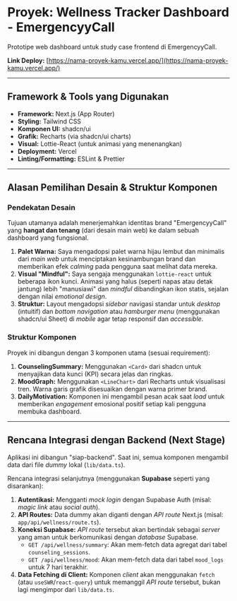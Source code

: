 # Proyek: Wellness Tracker Dashboard - EmergencyyCall

Prototipe web dashboard untuk study case frontend di EmergencyyCall.

**Link Deploy:** [https://nama-proyek-kamu.vercel.app/](https://nama-proyek-kamu.vercel.app/)

---

## Framework & Tools yang Digunakan

* **Framework:** Next.js (App Router)
* **Styling:** Tailwind CSS
* **Komponen UI:** shadcn/ui
* **Grafik:** Recharts (via shadcn/ui charts)
* **Visual:** Lottie-React (untuk animasi yang menenangkan)
* **Deployment:** Vercel
* **Linting/Formatting:** ESLint & Prettier

---

## Alasan Pemilihan Desain & Struktur Komponen

### Pendekatan Desain

Tujuan utamanya adalah menerjemahkan identitas brand "EmergencyyCall" yang **hangat dan tenang** (dari desain main web) ke dalam sebuah dashboard yang fungsional.

1.  **Palet Warna:** Saya mengadopsi palet warna hijau lembut dan minimalis dari *main web* untuk menciptakan kesinambungan brand dan memberikan efek *calming* pada pengguna saat melihat data mereka.
2.  **Visual "Mindful":** Saya sengaja menggunakan `lottie-react` untuk beberapa ikon kunci. Animasi yang halus (seperti napas atau detak jantung) lebih "manusiawi" dan *mindful* dibandingkan ikon statis, sejalan dengan nilai *emotional design*.
3.  **Struktur:** Layout mengadopsi *sidebar* navigasi standar untuk *desktop* (intuitif) dan *bottom navigation* atau *hamburger menu* (menggunakan shadcn/ui Sheet) di *mobile* agar tetap responsif dan *accessible*.

### Struktur Komponen

Proyek ini dibangun dengan 3 komponen utama (sesuai requirement):

1.  **CounselingSummary:** Menggunakan `<Card>` dari shadcn untuk menyajikan data kunci (KPI) secara jelas dan ringkas.
2.  **MoodGraph:** Menggunakan `<LineChart>` dari Recharts untuk visualisasi tren. Warna garis grafik disesuaikan dengan warna primer brand.
3.  **DailyMotivation:** Komponen ini mengambil pesan acak saat *load* untuk memberikan *engagement* emosional positif setiap kali pengguna membuka dashboard.

---

## Rencana Integrasi dengan Backend (Next Stage)

Aplikasi ini dibangun "siap-backend". Saat ini, semua komponen mengambil data dari file *dummy* lokal (`lib/data.ts`).

Rencana integrasi selanjutnya (menggunakan **Supabase** seperti yang disarankan):

1.  **Autentikasi:** Mengganti *mock login* dengan Supabase Auth (misal: *magic link* atau *social auth*).
2.  **API Routes:** Data dummy akan diganti dengan *API route* Next.js (misal: `app/api/wellness/route.ts`).
3.  **Koneksi Supabase:** *API route* tersebut akan bertindak sebagai *server* yang aman untuk berkomunikasi dengan *database* Supabase.
    * `GET /api/wellness/summary`: Akan mem-fetch data agregat dari tabel `counseling_sessions`.
    * `GET /api/wellness/mood`: Akan mem-fetch data dari tabel `mood_logs` untuk 7 hari terakhir.
4.  **Data Fetching di Client:** Komponen *client* akan menggunakan `fetch` (atau `useSWR`/`react-query`) untuk memanggil *API route* tersebut, bukan lagi mengimpor dari `lib/data.ts`.